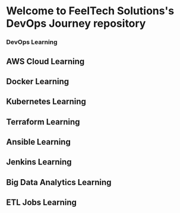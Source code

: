# Welcome to FeelTech Solutions's DevOps Journey repository

### DevOps Learning

## AWS Cloud Learning

## Docker Learning

## Kubernetes Learning

## Terraform Learning

## Ansible Learning

## Jenkins Learning

## Big Data Analytics Learning

## ETL Jobs Learning


